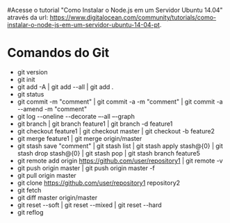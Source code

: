 #Acesse o tutorial "Como Instalar o Node.js em um Servidor Ubuntu 14.04" através da url: https://www.digitalocean.com/community/tutorials/como-instalar-o-node-js-em-um-servidor-ubuntu-14-04-pt. 

# Comandos do Git
- git version
- git init
- git add -A | git add --all | git add .
- git status
- git commit -m "comment" | git commit -a -m "comment" | git commit -a --amend -m "comment"
- git log --oneline --decorate –-all –-graph
- git branch | git branch feature1 | git branch -d feature1
- git checkout feature1 | git checkout master | git checkout -b feature2
- git merge feature1 | git merge origin/master
- git stash save "comment" | git stash list | git stash apply stash@{0} | git stash drop stash@{0} | git stash pop | git stash branch feature5
- git remote add origin https://github.com/user/repository1 | git remote -v
- git push origin master | git push origin master -f
- git pull origin master
- git clone https://github.com/user/repository1 repository2
- git fetch
- git diff master origin/master
- git reset --soft <commit> | git reset --mixed <commit> | git reset --hard <commit> 
- git reflog